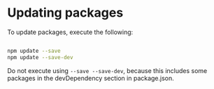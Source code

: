 # Updating packages

To update packages, execute the following:

```sh

npm update --save
npm update --save-dev
```


Do not execute using `--save --save-dev`, because this includes some packages in the devDependency
section in package.json.
